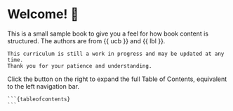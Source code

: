 # Welcome! 👋

This is a small sample book to give you a feel for how book content is
structured.
The authors are from {{ ucb }} and {{ lbl }}.


```{warning}
This curriculum is still a work in progress and may be updated at any time. 
Thank you for your patience and understanding.
```


Click the button on the right to expand the full Table of Contents, equivalent to the left navigation bar.

````{toggle}
```{tableofcontents}
```
````